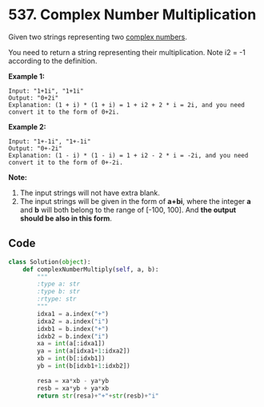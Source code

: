 # 537. Complex Number Multiplication

Given two strings representing two [complex numbers](https://en.wikipedia.org/wiki/Complex_number).

You need to return a string representing their multiplication. Note i2 = -1 according to the definition.

**Example 1:**

```
Input: "1+1i", "1+1i"
Output: "0+2i"
Explanation: (1 + i) * (1 + i) = 1 + i2 + 2 * i = 2i, and you need convert it to the form of 0+2i.
```



**Example 2:**

```
Input: "1+-1i", "1+-1i"
Output: "0+-2i"
Explanation: (1 - i) * (1 - i) = 1 + i2 - 2 * i = -2i, and you need convert it to the form of 0+-2i.
```



**Note:**

1. The input strings will not have extra blank.
2. The input strings will be given in the form of **a+bi**, where the integer **a** and **b** will both belong to the range of [-100, 100]. And **the output should be also in this form**.



## Code

```python
class Solution(object):
    def complexNumberMultiply(self, a, b):
        """
        :type a: str
        :type b: str
        :rtype: str
        """
        idxa1 = a.index("+")
        idxa2 = a.index("i")
        idxb1 = b.index("+")
        idxb2 = b.index("i")
        xa = int(a[:idxa1])
        ya = int(a[idxa1+1:idxa2])
        xb = int(b[:idxb1])
        yb = int(b[idxb1+1:idxb2])
        
        resa = xa*xb - ya*yb
        resb = xa*yb + ya*xb
        return str(resa)+"+"+str(resb)+"i"
```

